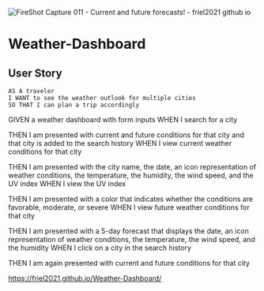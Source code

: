 ![FireShot Capture 011 - Current and future forecasts! - friel2021 github io](https://user-images.githubusercontent.com/87154134/128941047-d0421165-e1d0-4546-b71f-81acecf03bd6.png)

# Weather-Dashboard

## User Story

```
AS A traveler
I WANT to see the weather outlook for multiple cities
SO THAT I can plan a trip accordingly

```
GIVEN a weather dashboard with form inputs
WHEN I search for a city

THEN I am presented with current and future conditions for that city and that city is added to the search history
WHEN I view current weather conditions for that city

THEN I am presented with the city name, the date, an icon representation of weather conditions, the temperature, the humidity, the wind speed, and the UV index
WHEN I view the UV index

THEN I am presented with a color that indicates whether the conditions are favorable, moderate, or severe
WHEN I view future weather conditions for that city

THEN I am presented with a 5-day forecast that displays the date, an icon representation of weather conditions, the temperature, the wind speed, and the humidity
WHEN I click on a city in the search history

THEN I am again presented with current and future conditions for that city

https://friel2021.github.io/Weather-Dashboard/

